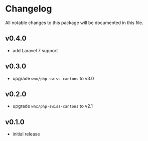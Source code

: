 # Changelog

All notable changes to this package will be documented in this file.

## v0.4.0

- add Laravel 7 support

## v0.3.0

* upgrade `wnx/php-swiss-cantons` to v3.0

## v0.2.0

* upgrade `wnx/php-swiss-cantons` to v2.1

## v0.1.0

* initial release